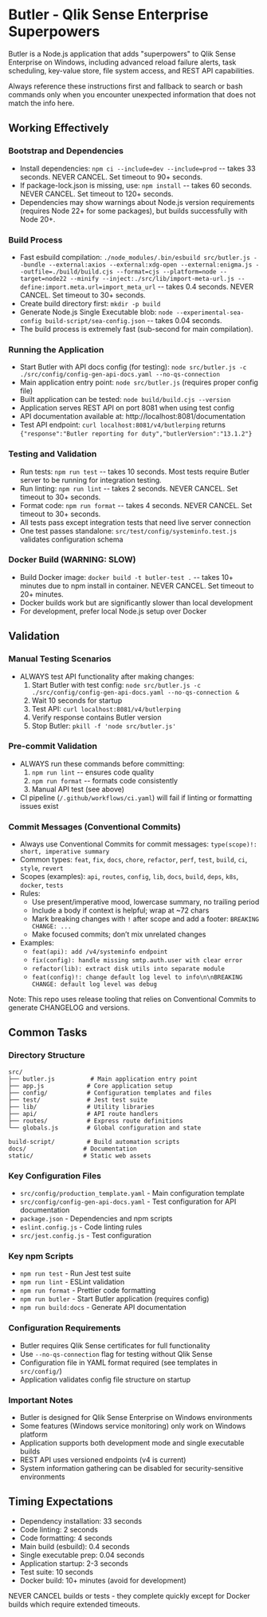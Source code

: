 # Butler - Qlik Sense Enterprise Superpowers

Butler is a Node.js application that adds "superpowers" to Qlik Sense Enterprise on Windows, including advanced reload failure alerts, task scheduling, key-value store, file system access, and REST API capabilities.

Always reference these instructions first and fallback to search or bash commands only when you encounter unexpected information that does not match the info here.

## Working Effectively

### Bootstrap and Dependencies

- Install dependencies: `npm ci --include=dev --include=prod` -- takes 33 seconds. NEVER CANCEL. Set timeout to 90+ seconds.
- If package-lock.json is missing, use: `npm install` -- takes 60 seconds. NEVER CANCEL. Set timeout to 120+ seconds.
- Dependencies may show warnings about Node.js version requirements (requires Node 22+ for some packages), but builds successfully with Node 20+.

### Build Process

- Fast esbuild compilation: `./node_modules/.bin/esbuild src/butler.js --bundle --external:axios --external:xdg-open --external:enigma.js --outfile=./build/build.cjs --format=cjs --platform=node --target=node22 --minify --inject:./src/lib/import-meta-url.js --define:import.meta.url=import_meta_url` -- takes 0.4 seconds. NEVER CANCEL. Set timeout to 30+ seconds.
- Create build directory first: `mkdir -p build`
- Generate Node.js Single Executable blob: `node --experimental-sea-config build-script/sea-config.json` -- takes 0.04 seconds.
- The build process is extremely fast (sub-second for main compilation).

### Running the Application

- Start Butler with API docs config (for testing): `node src/butler.js -c ./src/config/config-gen-api-docs.yaml --no-qs-connection`
- Main application entry point: `node src/butler.js` (requires proper config file)
- Built application can be tested: `node build/build.cjs --version`
- Application serves REST API on port 8081 when using test config
- API documentation available at: http://localhost:8081/documentation
- Test API endpoint: `curl localhost:8081/v4/butlerping` returns `{"response":"Butler reporting for duty","butlerVersion":"13.1.2"}`

### Testing and Validation

- Run tests: `npm run test` -- takes 10 seconds. Most tests require Butler server to be running for integration testing.
- Run linting: `npm run lint` -- takes 2 seconds. NEVER CANCEL. Set timeout to 30+ seconds.
- Format code: `npm run format` -- takes 4 seconds. NEVER CANCEL. Set timeout to 30+ seconds.
- All tests pass except integration tests that need live server connection
- One test passes standalone: `src/test/config/systeminfo.test.js` validates configuration schema

### Docker Build (WARNING: SLOW)

- Build Docker image: `docker build -t butler-test .` -- takes 10+ minutes due to npm install in container. NEVER CANCEL. Set timeout to 20+ minutes.
- Docker builds work but are significantly slower than local development
- For development, prefer local Node.js setup over Docker

## Validation

### Manual Testing Scenarios

- ALWAYS test API functionality after making changes:
    1. Start Butler with test config: `node src/butler.js -c ./src/config/config-gen-api-docs.yaml --no-qs-connection &`
    2. Wait 10 seconds for startup
    3. Test API: `curl localhost:8081/v4/butlerping`
    4. Verify response contains Butler version
    5. Stop Butler: `pkill -f 'node src/butler.js'`

### Pre-commit Validation

- ALWAYS run these commands before committing:
    1. `npm run lint` -- ensures code quality
    2. `npm run format` -- formats code consistently
    3. Manual API test (see above)
- CI pipeline (`/.github/workflows/ci.yaml`) will fail if linting or formatting issues exist

### Commit Messages (Conventional Commits)

- Always use Conventional Commits for commit messages: `type(scope)!: short, imperative summary`
- Common types: `feat`, `fix`, `docs`, `chore`, `refactor`, `perf`, `test`, `build`, `ci`, `style`, `revert`
- Scopes (examples): `api`, `routes`, `config`, `lib`, `docs`, `build`, `deps`, `k8s`, `docker`, `tests`
- Rules:
    - Use present/imperative mood, lowercase summary, no trailing period
    - Include a body if context is helpful; wrap at ~72 chars
    - Mark breaking changes with `!` after scope and add a footer: `BREAKING CHANGE: ...`
    - Make focused commits; don’t mix unrelated changes
- Examples:
    - `feat(api): add /v4/systeminfo endpoint`
    - `fix(config): handle missing smtp.auth.user with clear error`
    - `refactor(lib): extract disk utils into separate module`
    - `feat(config)!: change default log level to info\n\nBREAKING CHANGE: default log level was debug`

Note: This repo uses release tooling that relies on Conventional Commits to generate CHANGELOG and versions.

## Common Tasks

### Directory Structure

```
src/
├── butler.js          # Main application entry point
├── app.js            # Core application setup
├── config/           # Configuration templates and files
├── test/             # Jest test suite
├── lib/              # Utility libraries
├── api/              # API route handlers
├── routes/           # Express route definitions
└── globals.js        # Global configuration and state

build-script/         # Build automation scripts
docs/                # Documentation
static/              # Static web assets
```

### Key Configuration Files

- `src/config/production_template.yaml` - Main configuration template
- `src/config/config-gen-api-docs.yaml` - Test configuration for API documentation
- `package.json` - Dependencies and npm scripts
- `eslint.config.js` - Code linting rules
- `src/jest.config.js` - Test configuration

### Key npm Scripts

- `npm run test` - Run Jest test suite
- `npm run lint` - ESLint validation
- `npm run format` - Prettier code formatting
- `npm run butler` - Start Butler application (requires config)
- `npm run build:docs` - Generate API documentation

### Configuration Requirements

- Butler requires Qlik Sense certificates for full functionality
- Use `--no-qs-connection` flag for testing without Qlik Sense
- Configuration file in YAML format required (see templates in `src/config/`)
- Application validates config file structure on startup

### Important Notes

- Butler is designed for Qlik Sense Enterprise on Windows environments
- Some features (Windows service monitoring) only work on Windows platform
- Application supports both development mode and single executable builds
- REST API uses versioned endpoints (v4 is current)
- System information gathering can be disabled for security-sensitive environments

## Timing Expectations

- Dependency installation: 33 seconds
- Code linting: 2 seconds
- Code formatting: 4 seconds
- Main build (esbuild): 0.4 seconds
- Single executable prep: 0.04 seconds
- Application startup: 2-3 seconds
- Test suite: 10 seconds
- Docker build: 10+ minutes (avoid for development)

NEVER CANCEL builds or tests - they complete quickly except for Docker builds which require extended timeouts.
